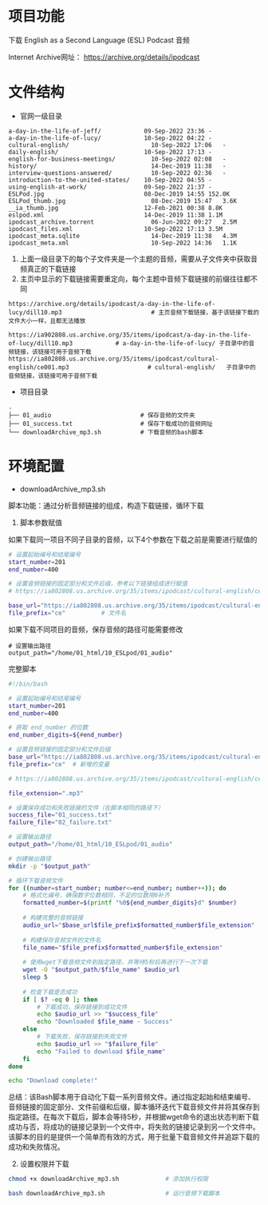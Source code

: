 # 项目功能

下载 English as a Second Language (ESL) Podcast 音频

Internet Archive网址： https://archive.org/details/ipodcast

# 文件结构

- 官网一级目录

```
a-day-in-the-life-of-jeff/	          09-Sep-2022 23:36	-
a-day-in-the-life-of-lucy/	          10-Sep-2022 04:22	-
cultural-english/	                    10-Sep-2022 17:06	-
daily-english/	                      10-Sep-2022 17:13	-
english-for-business-meetings/       	10-Sep-2022 02:08	-
history/	                            14-Dec-2019 11:38	-
interview-questions-answered/	        10-Sep-2022 02:36	-
introduction-to-the-united-states/	  10-Sep-2022 04:55	-
using-english-at-work/	              09-Sep-2022 21:37	-
ESLPod.jpg	                          08-Dec-2019 14:55	152.0K
ESLPod_thumb.jpg	                    08-Dec-2019 15:47	3.6K
__ia_thumb.jpg	                      12-Feb-2021 00:38	8.8K
eslpod.xml	                          14-Dec-2019 11:38	1.1M
ipodcast_archive.torrent	            06-Jun-2022 09:27	2.5M
ipodcast_files.xml	                  10-Sep-2022 17:13	3.5M
ipodcast_meta.sqlite	                14-Dec-2019 11:38	4.3M
ipodcast_meta.xml	                    10-Sep-2022 14:36	1.1K
```

1. 上面一级目录下的每个子文件夹是一个主题的音频，需要从子文件夹中获取音频真正的下载链接
2. 主页中显示的下载链接需要重定向，每个主题中音频下载链接的前缀往往都不同
```
https://archive.org/details/ipodcast/a-day-in-the-life-of-lucy/dill10.mp3                         # 主页音频下载链接，基于该链接下载的文件大小一样，且都无法播放

https://ia902808.us.archive.org/35/items/ipodcast/a-day-in-the-life-of-lucy/dill10.mp3            # a-day-in-the-life-of-lucy/ 子目录中的音频链接，该链接可用于音频下载
https://ia802808.us.archive.org/35/items/ipodcast/cultural-english/ce001.mp3                      # cultural-english/	子目录中的音频链接，该链接可用于音频下载
```



- 项目目录

```
.
├── 01_audio                         # 保存音频的文件夹
├── 01_success.txt                   # 保存下载成功的音频网址
└── downloadArchive_mp3.sh           # 下载音频的bash脚本
```

# 环境配置

- downloadArchive_mp3.sh

脚本功能：通过分析音频链接的组成，构造下载链接，循环下载

1. 脚本参数赋值

如果下载同一项目不同子目录的音频，以下4个参数在下载之前是需要进行赋值的

```bash
# 设置起始编号和结尾编号
start_number=201
end_number=400

# 设置音频链接的固定部分和文件后缀，参考以下链接组成进行赋值
# https://ia802808.us.archive.org/35/items/ipodcast/cultural-english/ce603.mp3

base_url="https://ia802808.us.archive.org/35/items/ipodcast/cultural-english/"
file_prefix="ce"          # 文件名
```

如果下载不同项目的音频，保存音频的路径可能需要修改

```
# 设置输出路径
output_path="/home/01_html/10_ESLpod/01_audio"
```

完整脚本

```bash
#!/bin/bash

# 设置起始编号和结尾编号
start_number=201
end_number=400

# 获取 end_number 的位数
end_number_digits=${#end_number}

# 设置音频链接的固定部分和文件后缀
base_url="https://ia802808.us.archive.org/35/items/ipodcast/cultural-english/"
file_prefix="ce"  # 新增的变量

# https://ia802808.us.archive.org/35/items/ipodcast/cultural-english/ce603.mp3

file_extension=".mp3"

# 设置保存成功和失败链接的文件（在脚本相同的路径下）
success_file="01_success.txt"
failure_file="02_failure.txt"

# 设置输出路径
output_path="/home/01_html/10_ESLpod/01_audio"

# 创建输出路径
mkdir -p "$output_path"

# 循环下载音频文件
for ((number=start_number; number<=end_number; number++)); do
    # 格式化编号，确保数字位数相同，不足的位数用0补齐
    formatted_number=$(printf "%0${end_number_digits}d" $number)
    
    # 构建完整的音频链接
    audio_url="$base_url$file_prefix$formatted_number$file_extension"
    
    # 构建保存音频文件的文件名
    file_name="$file_prefix$formatted_number$file_extension"
    
    # 使用wget下载音频文件到指定路径，并等待5秒后再进行下一次下载
    wget -O "$output_path/$file_name" $audio_url
    sleep 5
    
    # 检查下载是否成功
    if [ $? -eq 0 ]; then
        # 下载成功，保存链接到成功文件
        echo $audio_url >> "$success_file"
        echo "Downloaded $file_name - Success"
    else
        # 下载失败，保存链接到失败文件
        echo $audio_url >> "$failure_file"
        echo "Failed to download $file_name"
    fi
done

echo "Download complete!"
```


总结：该Bash脚本用于自动化下载一系列音频文件。通过指定起始和结束编号、音频链接的固定部分、文件前缀和后缀，脚本循环迭代下载音频文件并将其保存到指定路径。在每次下载后，脚本会等待5秒，并根据wget命令的退出状态判断下载成功与否，将成功的链接记录到一个文件中，将失败的链接记录到另一个文件中。该脚本的目的是提供一个简单而有效的方式，用于批量下载音频文件并追踪下载的成功和失败情况。

2. 设置权限并下载

```bash
chmod +x downloadArchive_mp3.sh             # 添加执行权限

bash downloadArchive_mp3.sh                 # 运行音频下载脚本
```









